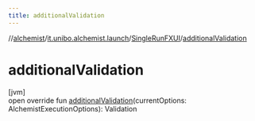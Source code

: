 ```yaml
---
title: additionalValidation
---
```

//[alchemist](../../../index.html)/[it.unibo.alchemist.launch](../index.html)/[SingleRunFXUI](index.html)/[additionalValidation](additional-validation.html)



# additionalValidation



[jvm]\
open override fun [additionalValidation](additional-validation.html)(currentOptions: AlchemistExecutionOptions): Validation




